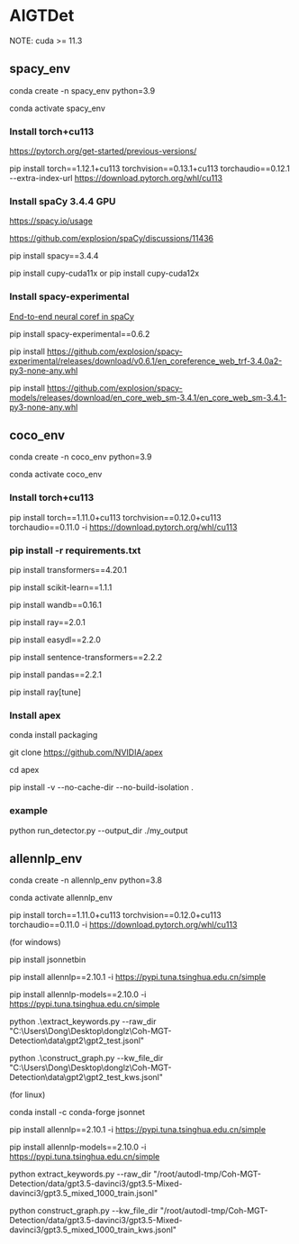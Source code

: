 # AIGTDet

NOTE: cuda >= 11.3

## spacy_env

conda create -n spacy_env python=3.9

conda activate spacy_env

### Install torch+cu113

https://pytorch.org/get-started/previous-versions/

pip install torch==1.12.1+cu113 torchvision==0.13.1+cu113 torchaudio==0.12.1 --extra-index-url https://download.pytorch.org/whl/cu113

### Install spaCy 3.4.4 GPU

https://spacy.io/usage

https://github.com/explosion/spaCy/discussions/11436

pip install spacy==3.4.4

pip install cupy-cuda11x or pip install cupy-cuda12x

### Install spacy-experimental

[End-to-end neural coref in spaCy](https://github.com/explosion/spaCy/discussions/11585)

pip install spacy-experimental==0.6.2

pip install https://github.com/explosion/spacy-experimental/releases/download/v0.6.1/en_coreference_web_trf-3.4.0a2-py3-none-any.whl

pip install https://github.com/explosion/spacy-models/releases/download/en_core_web_sm-3.4.1/en_core_web_sm-3.4.1-py3-none-any.whl

## coco_env

conda create -n coco_env python=3.9

conda activate coco_env

### Install torch+cu113

pip install torch==1.11.0+cu113 torchvision==0.12.0+cu113 torchaudio==0.11.0 -i https://download.pytorch.org/whl/cu113

### pip install -r requirements.txt

pip install transformers==4.20.1

pip install scikit-learn==1.1.1

pip install wandb==0.16.1

pip install ray==2.0.1

pip install easydl==2.2.0

pip install sentence-transformers==2.2.2

pip install pandas==2.2.1

pip install ray[tune]

### Install apex

conda install packaging

git clone https://github.com/NVIDIA/apex

cd apex

pip install -v --no-cache-dir --no-build-isolation .

### example

python run_detector.py --output_dir ./my_output

## allennlp_env

conda create -n allennlp_env python=3.8

conda activate allennlp_env

pip install torch==1.11.0+cu113 torchvision==0.12.0+cu113 torchaudio==0.11.0 -i https://download.pytorch.org/whl/cu113

(for windows)

pip install jsonnetbin

pip install allennlp==2.10.1 -i https://pypi.tuna.tsinghua.edu.cn/simple

pip install allennlp-models==2.10.0 -i https://pypi.tuna.tsinghua.edu.cn/simple

python .\extract_keywords.py --raw_dir "C:\Users\Dong\Desktop\donglz\Coh-MGT-Detection\data\gpt2\gpt2_test.jsonl"

python .\construct_graph.py --kw_file_dir "C:\Users\Dong\Desktop\donglz\Coh-MGT-Detection\data\gpt2\gpt2_test_kws.jsonl"

(for linux)

conda install -c conda-forge jsonnet

pip install allennlp==2.10.1 -i https://pypi.tuna.tsinghua.edu.cn/simple

pip install allennlp-models==2.10.0 -i https://pypi.tuna.tsinghua.edu.cn/simple

python extract_keywords.py --raw_dir "/root/autodl-tmp/Coh-MGT-Detection/data/gpt3.5-davinci3/gpt3.5-Mixed-davinci3/gpt3.5_mixed_1000_train.jsonl"

python construct_graph.py --kw_file_dir "/root/autodl-tmp/Coh-MGT-Detection/data/gpt3.5-davinci3/gpt3.5-Mixed-davinci3/gpt3.5_mixed_1000_train_kws.jsonl"
